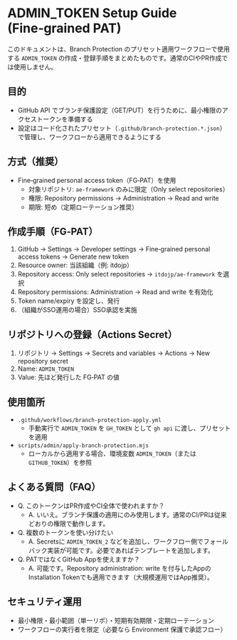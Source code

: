# ADMIN_TOKEN Setup Guide (Fine‑grained PAT)

このドキュメントは、Branch Protection のプリセット適用ワークフローで使用する `ADMIN_TOKEN` の作成・登録手順をまとめたものです。通常のCIやPR作成では使用しません。

## 目的
- GitHub API でブランチ保護設定（GET/PUT）を行うために、最小権限のアクセストークンを準備する
- 設定はコード化されたプリセット（`.github/branch-protection.*.json`）で管理し、ワークフローから適用できるようにする

## 方式（推奨）
- Fine‑grained personal access token（FG‑PAT）を使用
  - 対象リポジトリ: `ae-framework` のみに限定（Only select repositories）
  - 権限: Repository permissions → Administration → Read and write
  - 期限: 短め（定期ローテーション推奨）

## 作成手順（FG‑PAT）
1. GitHub → Settings → Developer settings → Fine‑grained personal access tokens → Generate new token
2. Resource owner: 当該組織（例: itdojp）
3. Repository access: Only select repositories → `itdojp/ae-framework` を選択
4. Repository permissions: Administration → Read and write を有効化
5. Token name/expiry を設定し、発行
6. （組織がSSO運用の場合）SSO承認を実施

## リポジトリへの登録（Actions Secret）
1. リポジトリ → Settings → Secrets and variables → Actions → New repository secret
2. Name: `ADMIN_TOKEN`
3. Value: 先ほど発行した FG‑PAT の値

## 使用箇所
- `.github/workflows/branch-protection-apply.yml`
  - 手動実行で `ADMIN_TOKEN` を `GH_TOKEN` として `gh api` に渡し、プリセットを適用
- `scripts/admin/apply-branch-protection.mjs`
  - ローカルから適用する場合、環境変数 `ADMIN_TOKEN`（または `GITHUB_TOKEN`）を参照

## よくある質問（FAQ）
- Q. このトークンはPR作成やCI全体で使われますか？
  - A. いいえ。ブランチ保護の適用にのみ使用します。通常のCI/PRは従来どおりの権限で動作します。
- Q. 複数のトークンを使い分けたい
  - A. Secretsに `ADMIN_TOKEN_2` などを追加し、ワークフロー側でフォールバック実装が可能です。必要であればテンプレートを追加します。
- Q. PATではなくGitHub Appを使えますか？
  - A. 可能です。Repository administration: write を付与したAppのInstallation Tokenでも適用できます（大規模運用ではApp推奨）。

## セキュリティ運用
- 最小権限・最小範囲（単一リポ）・短期有効期限・定期ローテーション
- ワークフローの実行者を限定（必要なら Environment 保護で承認フロー）

